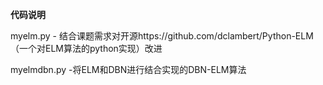 
**代码说明**  

myelm.py - 结合课题需求对开源https://github.com/dclambert/Python-ELM（一个对ELM算法的python实现）改进  

myelmdbn.py -将ELM和DBN进行结合实现的DBN-ELM算法
